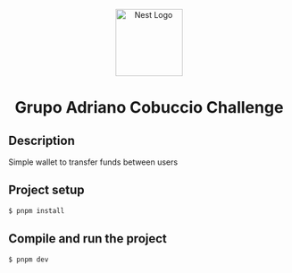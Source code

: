 <p align="center">
  <a href="http://nestjs.com/" target="blank"><img src="https://nestjs.com/img/logo-small.svg" width="120" alt="Nest Logo" /></a>
</p>
<h1 align="center">Grupo Adriano Cobuccio Challenge</h1>

## Description

Simple wallet to transfer funds between users

## Project setup

```bash
$ pnpm install
```

## Compile and run the project

```bash
$ pnpm dev
```
